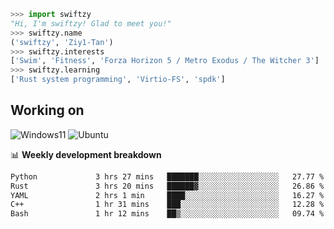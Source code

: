 ```python
>>> import swiftzy
"Hi, I'm swiftzy! Glad to meet you!"
>>> swiftzy.name
('swiftzy', 'Ziy1-Tan')
>>> swiftzy.interests
['Swim', 'Fitness', 'Forza Horizon 5 / Metro Exodus / The Witcher 3']
>>> swiftzy.learning
['Rust system programming', 'Virtio-FS', 'spdk']
```

## Working on

![Windows11](https://img.shields.io/badge/Windows%2011-00adef?style=flat-square&logo=windows&logoColor=ffffff)
![Ubuntu](https://img.shields.io/badge/Ubuntu%20(WSL)-dd4814?style=flat-square&logo=ubuntu&logoColor=ffffff)

📊 **Weekly development breakdown**
<!--START_SECTION:waka-->

```txt
Python             3 hrs 27 mins   ███████░░░░░░░░░░░░░░░░░░   27.77 %
Rust               3 hrs 20 mins   ██████▓░░░░░░░░░░░░░░░░░░   26.86 %
YAML               2 hrs 1 min     ████░░░░░░░░░░░░░░░░░░░░░   16.27 %
C++                1 hr 31 mins    ███░░░░░░░░░░░░░░░░░░░░░░   12.28 %
Bash               1 hr 12 mins    ██▒░░░░░░░░░░░░░░░░░░░░░░   09.74 %
```

<!--END_SECTION:waka-->
